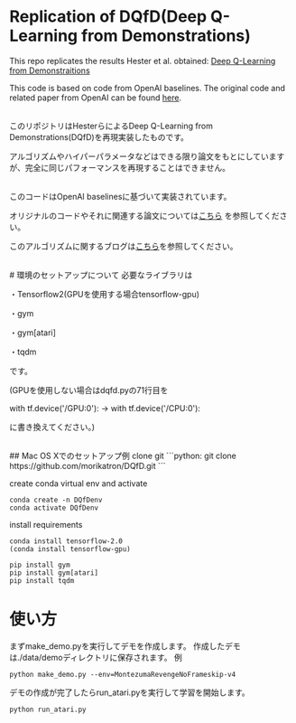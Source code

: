 # Replication of DQfD(Deep Q-Learning from Demonstrations)
This repo replicates the results Hester et al. obtained:
[Deep Q-Learning from Demonstraitions](https://arxiv.org/abs/1704.03732 "Deep Q-Learning from Demonstraitions")

This code is based on code from OpenAI baselines. The original code and related paper from OpenAI can be found [here](https://github.com/openai/baselines "here").

<br/>
このリポジトリはHesterらによるDeep Q-Learning from Demonstrations(DQfD)を再現実装したものです。

アルゴリズムやハイパーパラメータなどはできる限り論文をもとにしていますが、完全に同じパフォーマンスを再現することはできません。

<br/>
このコードはOpenAI baselinesに基づいて実装されています。

オリジナルのコードやそれに関連する論文については[こちら](https://github.com/openai/baselines "こちら")
を参照してください。

このアルゴリズムに関するブログは[こちら]( "こちら")を参照してください。

<br/>
# 環境のセットアップについて
必要なライブラリは

・Tensorflow2(GPUを使用する場合tensorflow-gpu)

・gym

・gym[atari]

・tqdm

です。

(GPUを使用しない場合はdqfd.pyの71行目を

with tf.device('/GPU:0'): -> with tf.device('/CPU:0'):

に書き換えてください。)

<br/>
## Mac OS Xでのセットアップ例
clone git
```python:
git clone https://github.com/morikatron/DQfD.git
```

create conda virtual env and activate
```python:
conda create -n DQfDenv
conda activate DQfDenv
```

install requirements
```python:
conda install tensorflow-2.0
(conda install tensorflow-gpu)

pip install gym
pip install gym[atari]
pip install tqdm
```


# 使い方
まずmake_demo.pyを実行してデモを作成します。
作成したデモは./data/demoディレクトリに保存されます。
例
```python:
python make_demo.py --env=MontezumaRevengeNoFrameskip-v4
```

デモの作成が完了したらrun_atari.pyを実行して学習を開始します。
```python:
python run_atari.py
```
